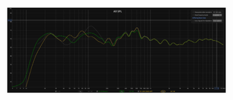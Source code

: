 ![Amplitudes: gray: uncorrected, yellow: using ALL-PASS filter at 47.9Hz, green: using VBA filters](doc/xtras/amplitude-vba-vs-AP.png)
